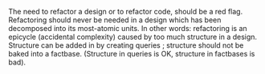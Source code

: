The need to refactor a design or to refactor code, should be a red flag.  Refactoring should never be needed in a design which has been decomposed into its most-atomic units.  In other words: refactoring is an epicycle (accidental complexity) caused by too much structure in a design.  Structure can be added in by creating queries ; structure should not be baked into a factbase. (Structure in queries is OK, structure in factbases is bad).

